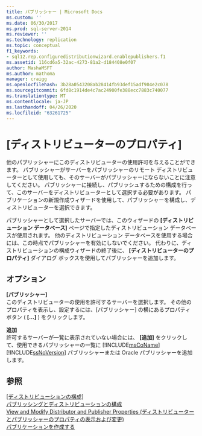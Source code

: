 ```yaml
---
title: パブリッシャー | Microsoft Docs
ms.custom: ''
ms.date: 06/30/2017
ms.prod: sql-server-2014
ms.reviewer: ''
ms.technology: replication
ms.topic: conceptual
f1_keywords:
- sql12.rep.configuredistributionwizard.enablepublishers.f1
ms.assetid: 116cd6a5-32ac-4273-81a2-d184408e0f07
author: MashaMSFT
ms.author: mathoma
manager: craigg
ms.openlocfilehash: 3b28a0543208ab28414fb93def15adf904e2c078
ms.sourcegitcommit: 6fd8c1914de4c7ac24900fe388ecc7883c740077
ms.translationtype: MT
ms.contentlocale: ja-JP
ms.lasthandoff: 04/26/2020
ms.locfileid: "63261725"
---
```

# <a name="publishers"></a>[ディストリビューターのプロパティ]
  他のパブリッシャーにこのディストリビューターの使用許可を与えることができます。 パブリッシャーがサーバーをパブリッシャーのリモート ディストリビューターとして使用しても、そのサーバーがパブリッシャーにならないことに注意してください。 パブリッシャーに接続し、パブリッシュするための構成を行って、このサーバーをディストリビューターとして選択する必要があります。 パブリケーションの新規作成ウィザードを使用して、パブリッシャーを構成し、ディストリビューターを選択できます。  
  
 パブリッシャーとして選択したサーバーでは、このウィザードの **[ディストリビューション データベース]** ページで指定したディストリビューション データベースが使用されます。 他のディストリビューション データベースを使用する場合には、この時点でパブリッシャーを有効にしないでください。 代わりに、ディストリビューションの構成ウィザードの終了後に、 **[ディストリビューターのプロパティ]** ダイアログ ボックスを使用してパブリッシャーを追加します。  
  
## <a name="options"></a>オプション  
 **[パブリッシャー]**  
 このディストリビューターの使用を許可するサーバーを選択します。 その他のプロパティを表示し、設定するには、[パブリッシャー] の横にあるプロパティ ボタン ( **[...]** ) をクリックします。  
  
 **追加**  
 許可するサーバーが一覧に表示されていない場合には、 **[追加]** をクリックして、使用できるパブリッシャーの一覧に [!INCLUDE[msCoName](../../includes/msconame-md.md)] [!INCLUDE[ssNoVersion](../../includes/ssnoversion-md.md)] パブリッシャーまたは Oracle パブリッシャーを追加します。  
  
## <a name="see-also"></a>参照  
 [[ディストリビューションの構成]](configure-distribution.md)   
 [パブリッシングとディストリビューションの構成](configure-publishing-and-distribution.md)   
 [View and Modify Distributor and Publisher Properties (ディストリビューターとパブリッシャーのプロパティの表示および変更)](view-and-modify-distributor-and-publisher-properties.md)   
 [パブリケーションを作成する](publish/create-a-publication.md)  
  
  
